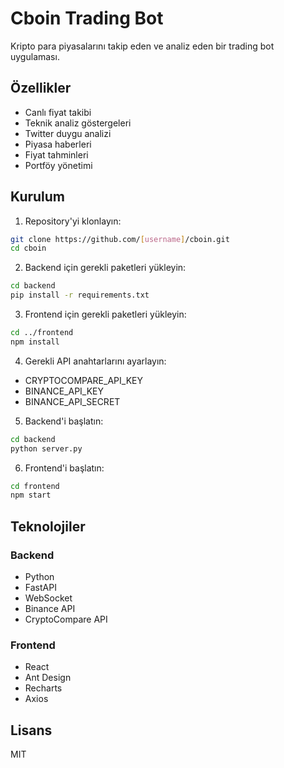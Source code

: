 # Cboin Trading Bot

Kripto para piyasalarını takip eden ve analiz eden bir trading bot uygulaması.

## Özellikler

- Canlı fiyat takibi
- Teknik analiz göstergeleri
- Twitter duygu analizi
- Piyasa haberleri
- Fiyat tahminleri
- Portföy yönetimi

## Kurulum

1. Repository'yi klonlayın:
```bash
git clone https://github.com/[username]/cboin.git
cd cboin
```

2. Backend için gerekli paketleri yükleyin:
```bash
cd backend
pip install -r requirements.txt
```

3. Frontend için gerekli paketleri yükleyin:
```bash
cd ../frontend
npm install
```

4. Gerekli API anahtarlarını ayarlayın:
- CRYPTOCOMPARE_API_KEY
- BINANCE_API_KEY
- BINANCE_API_SECRET

5. Backend'i başlatın:
```bash
cd backend
python server.py
```

6. Frontend'i başlatın:
```bash
cd frontend
npm start
```

## Teknolojiler

### Backend
- Python
- FastAPI
- WebSocket
- Binance API
- CryptoCompare API

### Frontend
- React
- Ant Design
- Recharts
- Axios

## Lisans

MIT

